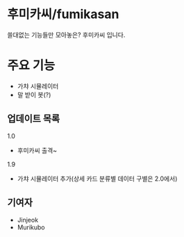 # 후미카씨/fumikasan

쓸대없는 기능들만 모아놓은? 후미카씨 입니다.

# 주요 기능
- 가챠 시뮬레이터
- 말 받이 봇(?)

## 업데이트 목록
1.0
- 후미카씨 출격~

1.9
- 가챠 시뮬레이터 추가(상세 카드 분류별 데이터 구별은 2.0에서)

## 기여자
- Jinjeok
- Murikubo
